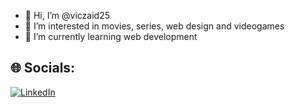 - 👋 Hi, I’m @viczaid25
- 👀 I’m interested in movies, series, web design and videogames
- 🌱 I’m currently learning web development

## 🌐 Socials:
[![LinkedIn](https://img.shields.io/badge/LinkedIn-%230077B5.svg?logo=linkedin&logoColor=white)](https://www.linkedin.com/in/victor-zaid-garcia/) 


<!---- 💞️ I’m looking to collaborate on ...
- 📫 How to reach me ...

<!---
viczaid25/viczaid25 is a ✨ special ✨ repository because its `README.md` (this file) appears on your GitHub profile.
You can click the Preview link to take a look at your changes.
--->
